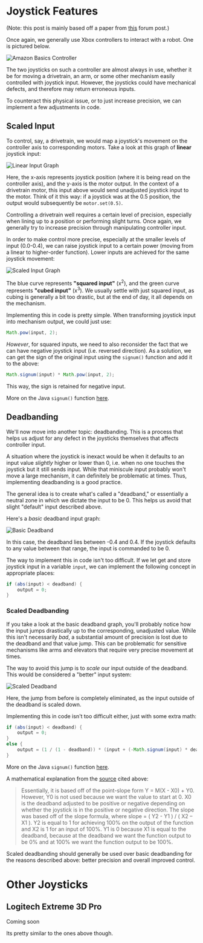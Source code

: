 # Joystick Features

(Note: this post is mainly based off a paper from [this](https://www.chiefdelphi.com/t/joystick-scaling-deadband/355153) forum post.)

Once again, we generally use Xbox controllers to interact with a robot. One is pictured below.

![Amazon Basics Controller](img/AmazonBasicsController.jpg ':size=350x300')

The two joysticks on such a controller are almost always in use, whether it be for moving a drivetrain, an arm, or some other mechanism easily controlled with joystick input. However, the joysticks could have mechanical defects, and therefore may return erroneous inputs. 

To counteract this physical issue, or to just increase precision, we can implement a few adjustments in code. 

## Scaled Input

To control, say, a drivetrain, we would map a joystick's movement on the controller axis to corresponding motors. Take a look at this graph of **linear** joystick input:

![Linear Input Graph](img/LinearInputDesmos.jpg ':size=400x400')

Here, the x-axis represents joystick position (where it is being read on the controller axis), and the y-axis is the motor output. In the context of a drivetrain motor, this input above would send unadjusted joystick input to the motor. Think of it this way: if a joystick was at the 0.5 position, the output would subsequently be `motor.set(0.5)`.

Controlling a drivetrain well requires a certain level of precision, especially when lining up to a position or performing slight turns. Once again, we generally try to increase precision through manipulating controller input.

In order to make control more precise, especially at the smaller levels of input (0.0-0.4), we can raise joystick input to a certain power (moving from a linear to higher-order function). Lower inputs are achieved for the same joystick movement:

![Scaled Input Graph](img/ScaledInputsDesmos.jpg ':size=400x400')

The blue curve represents **"squared input"** (x<sup>2</sup>), and the green curve represents **"cubed input"** (x<sup>3</sup>). We usually settle with just squared input, as cubing is generally a bit too drastic, but at the end of day, it all depends on the mechanism. 

Implementing this in code is pretty simple. When transforming joystick input into mechanism output, we could just use:

```java
Math.pow(input, 2);
```

*However*, for squared inputs, we need to also reconsider the fact that we can have negative joystick input (i.e. reversed direction). As a solution, we can get the sign of the original input using the `signum()` function and add it to the above:

```java
Math.signum(input) * Math.pow(input, 2);
```

This way, the sign is retained for negative input.

More on the Java `signum()` function [here](https://www.tutorialspoint.com/java/lang/math_signum_float.htm).

## Deadbanding

We'll now move into another topic: deadbanding. This is a process that helps us adjust for any defect in the joysticks themselves that affects controller input.

A situation where the joystick is inexact would be when it defaults to an input value *slightly* higher or lower than 0, i.e. when no one touches the joystick but it still sends input. While that miniscule input probably won't move a large mechanism, it can definitely be problematic at times. Thus, implementing deadbanding is a good practice.

The general idea is to create what's called a "deadband," or essentially a neutral zone in which we dictate the input to be 0. This helps us avoid that slight "default" input described above.

Here's a *basic* deadband input graph:

![Basic Deadband](img/BasicDeadband.jpg ':size=450x400')

In this case, the deadband lies between -0.4 and 0.4. If the joystick defaults to any value between that range, the input is commanded to be 0.

The way to implement this in code isn't too difficult. If we let get and store joystick input in a variable `input`, we can implement the following concept in appropriate places:

```java
if (abs(input) < deadband) {
    output = 0;
}
```

### Scaled Deadbanding

If you take a look at the basic deadband graph, you'll probably notice how the input jumps drastically up to the corresponding, unadjusted value. While this isn't necessarily *bad*, a substantial amount of precision is lost due to the deadband and that value jump. This can be problematic for sensitive mechanisms like arms and elevators that require very precise movement at times.  

The way to avoid this jump is to *scale* our input outside of the deadband. This would be considered a "better" input system:

![Scaled Deadband](img/ScaledDeadband.jpg ':size=450x400')

Here, the jump from before is completely eliminated, as the input outside of the deadband is scaled down.

Implementing this in code isn't too difficult either, just with some extra math:

```java
if (abs(input) < deadband) {
    output = 0;
}
else {
    output = (1 / (1 - deadband)) * (input + (-Math.signum(input) * deadband));
}
```

More on the Java `signum()` function [here](https://www.tutorialspoint.com/java/lang/math_signum_float.htm).

A mathematical explanation from the [source](https://www.chiefdelphi.com/t/joystick-scaling-deadband/355153) cited above:

> Essentially, it is based off of the point-slope form Y = M(X - X0) + Y0. However, Y0 is not used because we want the value to start at 0. X0 is the deadband adjusted to be positive or negative depending on whether the joystick is in the positive or negative direction. The slope was based off of the slope formula, where slope = ( Y2 - Y1 ) / ( X2 – X1 ). Y2 is equal to 1 for achieving 100% on the output of the function and X2 is 1 for an input of 100%. Y1 is 0 because X1 is equal to the deadband, because at the deadband we want the function output to be 0% and at 100% we want the function output to be 100%.

Scaled deadbanding should generally be used over basic deadbanding for the reasons described above: better precision and overall improved control.

# Other Joysticks
## Logitech Extreme 3D Pro

Coming soon

Its pretty similar to the ones above though.
